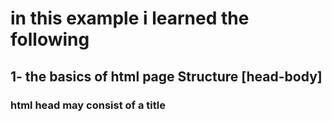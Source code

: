 # in this example i learned the following

## 1- the basics of html page Structure [head-body]

###  html head may consist of a title <title>.
###  html body contain the bage view of your website and consist of tags,css,scripts.

## 2- html tags 

### &lt;h1&gt is first heading title 
### &lt;p&gt  is a paragraph text